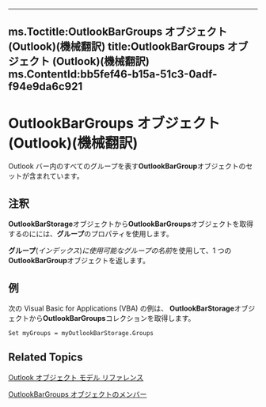 

---
ms.Toctitle:OutlookBarGroups オブジェクト (Outlook)(機械翻訳)
title:OutlookBarGroups オブジェクト (Outlook)(機械翻訳)
ms.ContentId:bb5fef46-b15a-51c3-0adf-f94e9da6c921
---
# OutlookBarGroups オブジェクト (Outlook)(機械翻訳)




Outlook バー内のすべてのグループを表す**OutlookBarGroup**オブジェクトのセットが含まれています。

## 注釈
**OutlookBarStorage**オブジェクトから**OutlookBarGroups**オブジェクトを取得するのにには、**グループ**のプロパティを使用します。



**グループ**(*インデックス*)*に使用可能なグループの名前*を使用して、1 つの**OutlookBarGroup**オブジェクトを返します。



## 例
次の Visual Basic for Applications (VBA) の例は、 **OutlookBarStorage**オブジェクトから**OutlookBarGroups**コレクションを取得します。

```vba
Set myGroups = myOutlookBarStorage.Groups
```




## Related Topics

[Outlook オブジェクト モデル リファレンス](73221b13-d8d8-99b8-3394-b95dbbfd5ddc.md)

[OutlookBarGroups オブジェクトのメンバー](03d3982b-1cc8-f6ad-7964-e34a5a4505d7.md)




